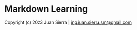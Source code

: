 
Markdown Learning
=================
Copyright (c) 2023 Juan Sierra | ing.juan.sierra.sm@gmail.com




